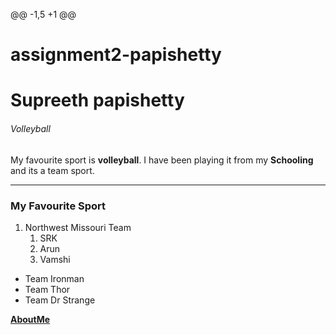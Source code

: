 @@ -1,5 +1 @@
# assignment2-papishetty
# Supreeth papishetty
###### Volleyball 

My favourite sport is **volleyball**. I have been playing it from my **Schooling** and its a team sport.

****

### My Favourite Sport

1. Northwest Missouri Team
    1. SRK
    2. Arun
    3. Vamshi
* Team Ironman
* Team Thor
* Team Dr Strange

**[AboutMe](AboutMe.md)**

